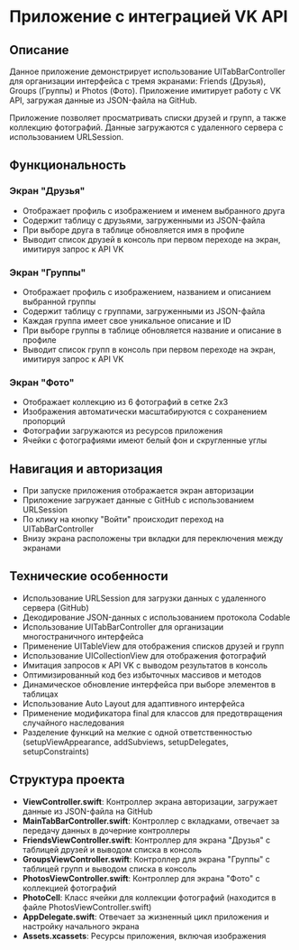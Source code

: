 # Приложение с интеграцией VK API

## Описание
Данное приложение демонстрирует использование UITabBarController для организации интерфейса с тремя экранами: Friends (Друзья), Groups (Группы) и Photos (Фото). Приложение имитирует работу с VK API, загружая данные из JSON-файла на GitHub.

Приложение позволяет просматривать списки друзей и групп, а также коллекцию фотографий. Данные загружаются с удаленного сервера с использованием URLSession.

## Функциональность

### Экран "Друзья"
- Отображает профиль с изображением и именем выбранного друга
- Содержит таблицу с друзьями, загруженными из JSON-файла
- При выборе друга в таблице обновляется имя в профиле
- Выводит список друзей в консоль при первом переходе на экран, имитируя запрос к API VK

### Экран "Группы"
- Отображает профиль с изображением, названием и описанием выбранной группы
- Содержит таблицу с группами, загруженными из JSON-файла
- Каждая группа имеет свое уникальное описание и ID
- При выборе группы в таблице обновляется название и описание в профиле
- Выводит список групп в консоль при первом переходе на экран, имитируя запрос к API VK

### Экран "Фото"
- Отображает коллекцию из 6 фотографий в сетке 2x3
- Изображения автоматически масштабируются с сохранением пропорций
- Фотографии загружаются из ресурсов приложения
- Ячейки с фотографиями имеют белый фон и скругленные углы

## Навигация и авторизация
- При запуске приложения отображается экран авторизации
- Приложение загружает данные с GitHub с использованием URLSession
- По клику на кнопку "Войти" происходит переход на UITabBarController
- Внизу экрана расположены три вкладки для переключения между экранами

## Технические особенности
- Использование URLSession для загрузки данных с удаленного сервера (GitHub)
- Декодирование JSON-данных с использованием протокола Codable
- Использование UITabBarController для организации многостраничного интерфейса
- Применение UITableView для отображения списков друзей и групп
- Использование UICollectionView для отображения фотографий
- Имитация запросов к API VK с выводом результатов в консоль
- Оптимизированный код без избыточных массивов и методов
- Динамическое обновление интерфейса при выборе элементов в таблицах
- Использование Auto Layout для адаптивного интерфейса
- Применение модификатора final для классов для предотвращения случайного наследования
- Разделение функций на мелкие с одной ответственностью (setupViewAppearance, addSubviews, setupDelegates, setupConstraints)

## Структура проекта
- **ViewController.swift**: Контроллер экрана авторизации, загружает данные из JSON-файла на GitHub
- **MainTabBarController.swift**: Контроллер с вкладками, отвечает за передачу данных в дочерние контроллеры
- **FriendsViewController.swift**: Контроллер для экрана "Друзья" с таблицей друзей и выводом списка в консоль
- **GroupsViewController.swift**: Контроллер для экрана "Группы" с таблицей групп и выводом списка в консоль
- **PhotosViewController.swift**: Контроллер для экрана "Фото" с коллекцией фотографий
- **PhotoCell**: Класс ячейки для коллекции фотографий (находится в файле PhotosViewController.swift)
- **AppDelegate.swift**: Отвечает за жизненный цикл приложения и настройку начального экрана
- **Assets.xcassets**: Ресурсы приложения, включая изображения
